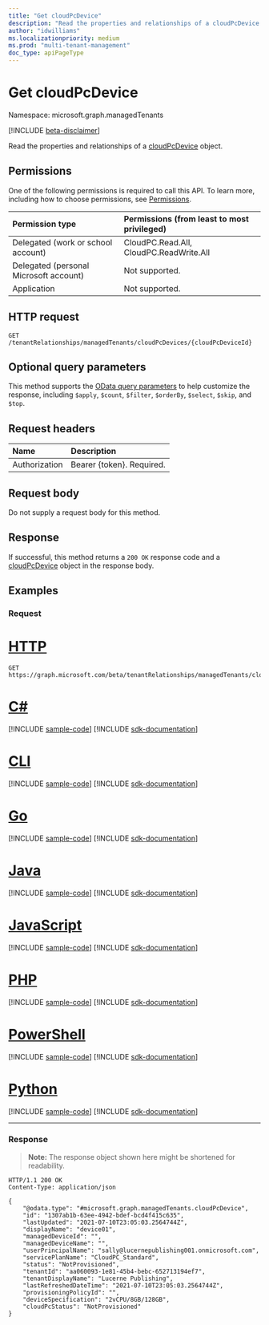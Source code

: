 ```yaml
---
title: "Get cloudPcDevice"
description: "Read the properties and relationships of a cloudPcDevice object."
author: "idwilliams"
ms.localizationpriority: medium
ms.prod: "multi-tenant-management"
doc_type: apiPageType
---
```


# Get cloudPcDevice
Namespace: microsoft.graph.managedTenants

[!INCLUDE [beta-disclaimer](../../includes/beta-disclaimer.md)]

Read the properties and relationships of a [cloudPcDevice](../resources/managedtenants-cloudpcdevice.md) object.

## Permissions
One of the following permissions is required to call this API. To learn more, including how to choose permissions, see [Permissions](/graph/permissions-reference).

|Permission type|Permissions (from least to most privileged)|
|:---|:---|
|Delegated (work or school account)|CloudPC.Read.All, CloudPC.ReadWrite.All|
|Delegated (personal Microsoft account)|Not supported.|
|Application|Not supported.|

## HTTP request

<!-- {
  "blockType": "ignored"
}
-->
``` http
GET /tenantRelationships/managedTenants/cloudPcDevices/{cloudPcDeviceId}
```

## Optional query parameters
This method supports the [OData query parameters](/graph/query-parameters) to help customize the response, including `$apply`, `$count`, `$filter`, `$orderBy`, `$select`, `$skip`, and `$top`.

## Request headers
|Name|Description|
|:---|:---|
|Authorization|Bearer {token}. Required.|

## Request body
Do not supply a request body for this method.

## Response

If successful, this method returns a `200 OK` response code and a [cloudPcDevice](../resources/managedtenants-cloudpcdevice.md) object in the response body.

## Examples

### Request

# [HTTP](#tab/http)
<!-- {
  "blockType": "request",
  "name": "get_cloudpcdevice"
}
-->
``` http
GET https://graph.microsoft.com/beta/tenantRelationships/managedTenants/cloudPcDevices/{cloudPcDeviceId}
```

# [C#](#tab/csharp)
[!INCLUDE [sample-code](../includes/snippets/csharp/get-cloudpcdevice-csharp-snippets.md)]
[!INCLUDE [sdk-documentation](../includes/snippets/snippets-sdk-documentation-link.md)]

# [CLI](#tab/cli)
[!INCLUDE [sample-code](../includes/snippets/cli/get-cloudpcdevice-cli-snippets.md)]
[!INCLUDE [sdk-documentation](../includes/snippets/snippets-sdk-documentation-link.md)]

# [Go](#tab/go)
[!INCLUDE [sample-code](../includes/snippets/go/get-cloudpcdevice-go-snippets.md)]
[!INCLUDE [sdk-documentation](../includes/snippets/snippets-sdk-documentation-link.md)]

# [Java](#tab/java)
[!INCLUDE [sample-code](../includes/snippets/java/get-cloudpcdevice-java-snippets.md)]
[!INCLUDE [sdk-documentation](../includes/snippets/snippets-sdk-documentation-link.md)]

# [JavaScript](#tab/javascript)
[!INCLUDE [sample-code](../includes/snippets/javascript/get-cloudpcdevice-javascript-snippets.md)]
[!INCLUDE [sdk-documentation](../includes/snippets/snippets-sdk-documentation-link.md)]

# [PHP](#tab/php)
[!INCLUDE [sample-code](../includes/snippets/php/get-cloudpcdevice-php-snippets.md)]
[!INCLUDE [sdk-documentation](../includes/snippets/snippets-sdk-documentation-link.md)]

# [PowerShell](#tab/powershell)
[!INCLUDE [sample-code](../includes/snippets/powershell/get-cloudpcdevice-powershell-snippets.md)]
[!INCLUDE [sdk-documentation](../includes/snippets/snippets-sdk-documentation-link.md)]

# [Python](#tab/python)
[!INCLUDE [sample-code](../includes/snippets/python/get-cloudpcdevice-python-snippets.md)]
[!INCLUDE [sdk-documentation](../includes/snippets/snippets-sdk-documentation-link.md)]

---

### Response
>**Note:** The response object shown here might be shortened for readability.
<!-- {
  "blockType": "response",
  "truncated": true,
  "@odata.type": "microsoft.graph.managedTenants.cloudPcDevice"
}
-->
``` http
HTTP/1.1 200 OK
Content-Type: application/json

{
    "@odata.type": "#microsoft.graph.managedTenants.cloudPcDevice",
    "id": "1307ab1b-63ee-4942-bdef-bcd4f415c635",
    "lastUpdated": "2021-07-10T23:05:03.2564744Z",
    "displayName": "device01",
    "managedDeviceId": "",
    "managedDeviceName": "",
    "userPrincipalName": "sally@lucernepublishing001.onmicrosoft.com",
    "servicePlanName": "CloudPC_Standard",
    "status": "NotProvisioned",
    "tenantId": "aa060093-1e81-45b4-bebc-652713194ef7",
    "tenantDisplayName": "Lucerne Publishing",
    "lastRefreshedDateTime": "2021-07-10T23:05:03.2564744Z",
    "provisioningPolicyId": "",
    "deviceSpecification": "2vCPU/8GB/128GB",
    "cloudPcStatus": "NotProvisioned"
}
```
